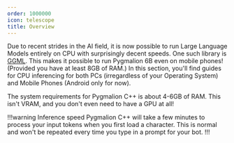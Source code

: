 ```yaml
---
order: 1000000
icon: telescope
title: Overview
---
```


Due to recent strides in the AI field, it is now possible to run Large Language Models entirely on CPU with surprisingly decent speeds. One such library is [GGML](https://github.com/ggerganov/ggml). This makes it possible to run Pygmalion 6B even on mobile phones! (Provided you have at least 8GB of RAM.) In this section, you'll find guides for CPU inferencing for both PCs (irregardless of your Operating System) and Mobile Phones (Android only for now).

The system requirements for Pygmalion C++ is about 4-6GB of RAM. This isn't VRAM, and you don't even need to have a GPU at all!

!!!warning Inference speed
Pygmalion C++ will take a few minutes to process your input tokens when you first load a character. This is normal and won't be repeated every time you type in a prompt for your bot.
!!!